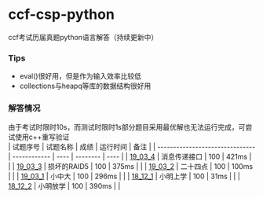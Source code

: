 # ccf-csp-python
ccf考试历届真题python语言解答（持续更新中）
### Tips
* eval()很好用，但是作为输入效率比较低
* collections与heapq等库的数据结构很好用
### 解答情况
由于考试时限时10s，而测试时限时1s部分题目采用最优解也无法运行完成，可尝试使用c++重写验证  
| 试题序号                        | 试题名称     | 成绩 | 运行时间 | 备注 |
| ------------------------------- | ------------ | ---- | -------- | ---- |
| [19_03_4](./19_03_4/19_03_4.py) | 消息传递接口 | 100  | 421ms    |      |
| [19_03_3](./19_03_3/19_03_3.py) | 损坏的RAID5  | 100  | 375ms    |      |
| [19_03_2](./19_03_2/19_03_2.py) | 二十四点     | 100  | 100ms    |      |
| [19_03_1](./19_03_1/19_03_1.py) | 小中大       | 100  | 296ms    |      |
| [18_12_1](./18_12_1/18_12_1.py) | 小明上学     | 100  | 31ms     |      |
| [18_12_2](./18_12_2/18_12_2.py) | 小明放学     | 100  | 390ms    |      |